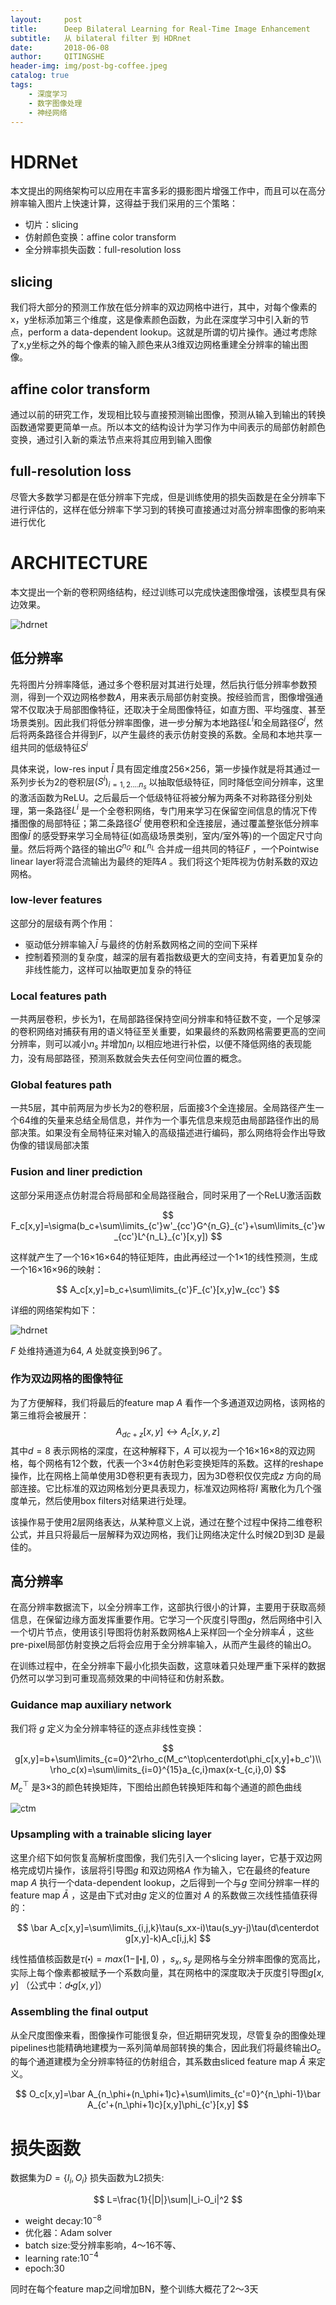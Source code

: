```yaml
---
layout:     post
title:      Deep Bilateral Learning for Real-Time Image Enhancement 
subtitle:   从 bilateral filter 到 HDRnet
date:       2018-06-08
author:     QITINGSHE
header-img: img/post-bg-coffee.jpeg
catalog: true
tags:
    - 深度学习
    - 数字图像处理
    - 神经网络
---
```


# HDRNet

本文提出的网络架构可以应用在丰富多彩的摄影图片增强工作中，而且可以在高分辨率输入图片上快速计算，这得益于我们采用的三个策略：

- 切片：slicing
- 仿射颜色变换：affine color transform
- 全分辨率损失函数：full-resolution loss

## slicing

我们将大部分的预测工作放在低分辨率的双边网格中进行，其中，对每个像素的x，y坐标添加第三个维度，这是像素颜色函数，为此在深度学习中引入新的节点，perform a data-dependent lookup。这就是所谓的切片操作。通过考虑除了x,y坐标之外的每个像素的输入颜色来从3维双边网格重建全分辨率的输出图像。

## affine color transform

通过以前的研究工作，发现相比较与直接预测输出图像，预测从输入到输出的转换函数通常要更简单一点。所以本文的结构设计为学习作为中间表示的局部仿射颜色变换，通过引入新的乘法节点来将其应用到输入图像

## full-resolution loss

尽管大多数学习都是在低分辨率下完成，但是训练使用的损失函数是在全分辨率下进行评估的，这样在低分辨率下学习到的转换可直接通过对高分辨率图像的影响来进行优化

# ARCHITECTURE

本文提出一个新的卷积网络结构，经过训练可以完成快速图像增强，该模型具有保边效果。

![hdrnet](https://github.com/Qitingshe/Qitingshe.github.io/raw/master/pic/hdrnet.png)

## 低分辨率

先将图片分辨率降低，通过多个卷积层对其进行处理，然后执行低分辨率参数预测，得到一个双边网格参数$A$，用来表示局部仿射变换。按经验而言，图像增强通常不仅取决于局部图像特征，还取决于全局图像特征，如直方图、平均强度、甚至场景类别。因此我们将低分辨率图像，进一步分解为本地路径$L^i$和全局路径$G^i$，然后将两条路径合并得到$F$，以产生最终的表示仿射变换的系数。全局和本地共享一组共同的低级特征$S^i$

具体来说，low-res input $\bar I$ 具有固定维度256×256，第一步操作就是将其通过一系列步长为2的卷积层$(S^i)_{i=1,2....n_s}$ 以抽取低级特征，同时降低空间分辨率，这里的激活函数为ReLU。之后最后一个低级特征将被分解为两条不对称路径分别处理，第一条路径$L^i$ 是一个全卷积网络，专门用来学习在保留空间信息的情况下传播图像的局部特征；第二条路径$G^i$ 使用卷积和全连接层，通过覆盖整张低分辨率图像$\bar I$ 的感受野来学习全局特征(如高级场景类别，室内/室外等)的一个固定尺寸向量。然后将两个路径的输出$G^{n_G}$ 和$L^{n_L}$ 合并成一组共同的特征$F$ ，一个Pointwise linear layer将混合流输出为最终的矩阵$A$ 。我们将这个矩阵视为仿射系数的双边网格。

### low-lever features

这部分的层级有两个作用：

- 驱动低分辨率输入$\bar I$ 与最终的仿射系数网格之间的空间下采样
- 控制着预测的复杂度，越深的层有着指数级更大的空间支持，有着更加复杂的非线性能力，这样可以抽取更加复杂的特征

### Local features path

一共两层卷积，步长为1，在局部路径保持空间分辨率和特征数不变，一个足够深的卷积网络对捕获有用的语义特征至关重要，如果最终的系数网格需要更高的空间分辨率，则可以减小$n_s$ 并增加$n_l$ 以相应地进行补偿，以便不降低网络的表现能力，没有局部路径，预测系数就会失去任何空间位置的概念。

### Global features path

一共5层，其中前两层为步长为2的卷积层，后面接3个全连接层。全局路径产生一个64维的矢量来总结全局信息，并作为一个事先信息来规范由局部路径作出的局部决策。如果没有全局特征来对输入的高级描述进行编码，那么网络将会作出导致伪像的错误局部决策

### Fusion and liner prediction

这部分采用逐点仿射混合将局部和全局路径融合，同时采用了一个ReLU激活函数


$$
F_c[x,y]=\sigma(b_c+\sum\limits_{c'}w'_{cc'}G^{n_G}_{c'}+\sum\limits_{c'}w_{cc'}L^{n_L}_{c'}[x,y])
$$


这样就产生了一个16×16×64的特征矩阵，由此再经过一个1×1的线性预测，生成一个16×16×96的映射：


$$
A_c[x,y]=b_c+\sum\limits_{c'}F_{c'}[x,y]w_{cc'}
$$


详细的网络架构如下：

![hdrnet](https://github.com/Qitingshe/Qitingshe.github.io/raw/master/pic/hdrnetarchi.png)

$F$ 处维持通道为64, $A$ 处就变换到96了。



### 作为双边网格的图像特征

为了方便解释，我们将最后的feature map $A$ 看作一个多通道双边网格，该网格的第三维将会被展开：
$$
A_{dc+z}[x,y]\leftrightarrow A_c[x,y,z]
$$
其中$d=8$ 表示网格的深度，在这种解释下，$A$ 可以视为一个16×16×8的双边网格，每个网格有12个数，代表一个3×4仿射色彩变换矩阵的系数。这样的reshape操作，比在网格上简单使用3D卷积更有表现力，因为3D卷积仅仅完成$z$ 方向的局部连接。它比标准的双边网格划分更具表现力，标准双边网格将$I$ 离散化为几个强度单元，然后使用box filters对结果进行处理。

该操作易于使用2层网络表达，从某种意义上说，通过在整个过程中保持二维卷积公式，并且只将最后一层解释为双边网格，我们让网络决定什么时候2D到3D  是最佳的。

## 高分辨率

在高分辨率数据流下，以全分辨率工作，这部执行很小的计算，主要用于获取高频信息，在保留边缘方面发挥重要作用。它学习一个灰度引导图$g$，然后网络中引入一个切片节点，使用该引导图将仿射系数网格$A$上采样回一个全分辨率$\bar A$ ，这些pre-pixel局部仿射变换之后将会应用于全分辨率输入，从而产生最终的输出$O$。

在训练过程中，在全分辨率下最小化损失函数，这意味着只处理严重下采样的数据仍然可以学习到可重现高频效果的中间特征和仿射系数。

### Guidance map auxiliary network

我们将 $g$ 定义为全分辨率特征的逐点非线性变换：


$$
g[x,y]=b+\sum\limits_{c=0}^2\rho_c(M_c^\top\centerdot\phi_c[x,y]+b_c')\\
\rho_c(x)=\sum\limits_{i=0}^{15}a_{c,i}max(x-t_{c,i},0)
$$
$M_c^\top$ 是3×3的颜色转换矩阵，下图给出颜色转换矩阵和每个通道的颜色曲线

![ctm](https://github.com/Qitingshe/Qitingshe.github.io/raw/master/pic/hdrctm.png)

### Upsampling with a trainable slicing layer

这里介绍下如何恢复高解析度图像，我们先引入一个slicing layer，它基于双边网格完成切片操作，该层将引导图$g$ 和双边网格$A$ 作为输入，它在最终的feature map $A$ 执行一个data-dependent lookup，之后得到一个与$g$ 空间分辨率一样的feature map $\bar A$ ，这是由下式对由$g$ 定义的位置对 $A$ 的系数做三次线性插值获得的：


$$
\bar A_c[x,y]=\sum\limits_{i,j,k}\tau(s_xx-i)\tau(s_yy-j)\tau(d\centerdot g[x,y]-k)A_c[i,j,k]
$$

线性插值核函数是$\tau(\centerdot)=max(1-\|\centerdot\|,0)$ ，$s_x,s_y$ 是网格与全分辨率图像的宽高比，实际上每个像素都被赋予一个系数向量，其在网格中的深度取决于灰度引导图$g[x,y]$ （公式中：$d\centerdot g[x,y]$）

### Assembling the final output

从全尺度图像来看，图像操作可能很复杂，但近期研究发现，尽管复杂的图像处理pipelines也能精确地建模为一系列简单局部转换的集合，因此我们将最终输出$O_c$ 的每个通道建模为全分辨率特征的仿射组合，其系数由sliced feature map $\bar A$ 来定义。


$$
O_c[x,y]=\bar A_{n_\phi+(n_\phi+1)c}+\sum\limits_{c'=0}^{n_\phi-1}\bar A_{c'+(n_\phi+1)c}[x,y]\phi_{c'}[x,y]
$$


# 损失函数
数据集为$D=\{I_i,O_i\}$
损失函数为L2损失:


$$
L=\frac{1}{|D|}\sum|I_i-O_i|^2
$$

- weight decay:$10^{-8}$
- 优化器：Adam solver
- batch size:受分辨率影响，4～16不等、
- learning rate:$10^{-4}$
- epoch:30

同时在每个feature map之间增加BN，整个训练大概花了2～3天